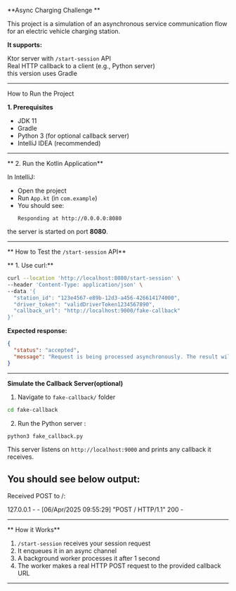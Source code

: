 **Async Charging Challenge **

This project is a simulation of an asynchronous service communication flow for an electric vehicle charging station.

**It supports:**

Ktor server with `/start-session` API  
Real HTTP callback to a client (e.g., Python server)  
this version uses Gradle

---

 How to Run the Project

**1. Prerequisites**

- JDK 11
- Gradle 
- Python 3 (for optional callback server)
- IntelliJ IDEA (recommended)

---

** 2. Run the Kotlin Application**

In IntelliJ:

- Open the project
- Run `App.kt` (in `com.example`)
- You should see:
  ```
  Responding at http://0.0.0.0:8080
  ```

the server is started on port **8080**.

---
** How to Test the `/start-session` API**

** 1. Use curl:**

```bash
curl --location 'http://localhost:8080/start-session' \
--header 'Content-Type: application/json' \
--data '{
  "station_id": "123e4567-e89b-12d3-a456-426614174000",
  "driver_token": "validDriverToken1234567890",
  "callback_url": "http://localhost:9000/fake-callback"
}'
```

**Expected response:**

```json
{
  "status": "accepted",
  "message": "Request is being processed asynchronously. The result will be sent to the provided callback URL."
}
```

---

**Simulate the Callback Server(optional)**

 1. Navigate to `fake-callback/` folder

```bash
cd fake-callback
```

2. Run the Python server : 
```bash
python3 fake_callback.py
```

This server listens on `http://localhost:9000` and prints any callback it receives.

**You should see below output:**
---
Received POST to /:

127.0.0.1 - - [06/Apr/2025 09:55:29] "POST / HTTP/1.1" 200 -

---

** How it Works**

1. `/start-session` receives your session request
2. It enqueues it in an async channel
3. A background worker processes it after 1 second
4. The worker makes a real HTTP POST request to the provided callback URL

---

